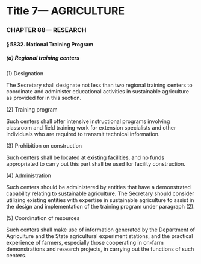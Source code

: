 
# Title 7— AGRICULTURE
### CHAPTER 88— RESEARCH
#### § 5832. National Training Program
##### (d) Regional training centers

(1) Designation

The Secretary shall designate not less than two regional training centers to coordinate and administer educational activities in sustainable agriculture as provided for in this section.

(2) Training program

Such centers shall offer intensive instructional programs involving classroom and field training work for extension specialists and other individuals who are required to transmit technical information.

(3) Prohibition on construction

Such centers shall be located at existing facilities, and no funds appropriated to carry out this part shall be used for facility construction.

(4) Administration

Such centers should be administered by entities that have a demonstrated capability relating to sustainable agriculture. The Secretary should consider utilizing existing entities with expertise in sustainable agriculture to assist in the design and implementation of the training program under paragraph (2).

(5) Coordination of resources

Such centers shall make use of information generated by the Department of Agriculture and the State agricultural experiment stations, and the practical experience of farmers, especially those cooperating in on-farm demonstrations and research projects, in carrying out the functions of such centers.
